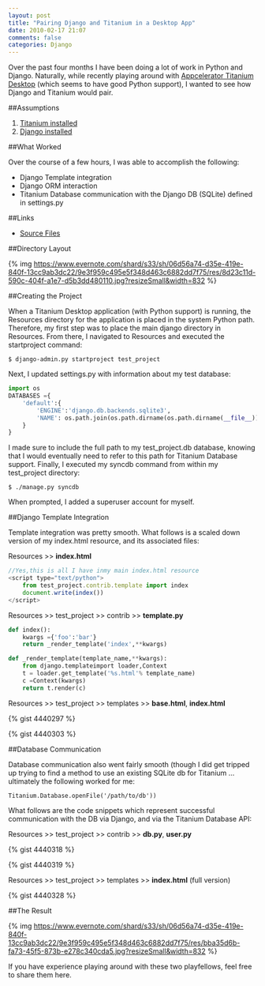 ```yaml
---
layout: post
title: "Pairing Django and Titanium in a Desktop App"
date: 2010-02-17 21:07
comments: false
categories: Django
---
```


Over the past four months I have been doing a lot of work in Python and Django. Naturally, while recently playing around with [Appcelerator Titanium Desktop](http://www.appcelerator.com/products/titanium-desktop-application-development/) (which seems to have good Python support), I wanted to see how Django and Titanium would pair.

##Assumptions

1. [Titanium installed](http://www.appcelerator.com/products/download/)
2. [Django installed](http://docs.djangoproject.com/en/dev/topics/install/)

##What Worked

Over the course of a few hours, I was able to accomplish the following:

* Django Template integration
* Django ORM interaction
* Titanium Database communication with the Django DB (SQLite) defined in settings.py

##Links

* [Source Files](/assets/leveille-django-titanium-7da2c38.tar.gz)

##Directory Layout

{% img https://www.evernote.com/shard/s33/sh/06d56a74-d35e-419e-840f-13cc9ab3dc22/9e3f959c495e5f348d463c6882dd7f75/res/8d23c11d-590c-404f-a1e7-d5b3dd480110.jpg?resizeSmall&width=832 %}

##Creating the Project

When a Titanium Desktop application (with Python support) is running, the Resources directory for the application is placed in the system Python path. Therefore, my first step was to place the main django directory in Resources. From there, I navigated to Resources and executed the startproject command:

```
$ django-admin.py startproject test_project
```

Next, I updated settings.py with information about my test database:

``` python
import os
DATABASES ={
    'default':{
        'ENGINE':'django.db.backends.sqlite3',
        'NAME': os.path.join(os.path.dirname(os.path.dirname(__file__)),'test_project.db'),
    }
}
```

I made sure to include the full path to my test_project.db database, knowing that I would eventually need to refer to this path for Titanium Database support. Finally, I executed my syncdb command from within my test_project directory:

```
$ ./manage.py syncdb
```

When prompted, I added a superuser account for myself.

##Django Template Integration

Template integration was pretty smooth. What follows is a scaled down version of my index.html resource, and its associated files:

Resources >> **index.html**

``` javascript
//Yes,this is all I have inmy main index.html resource
<script type="text/python">             
    from test_project.contrib.template import index
    document.write(index())
</script>
```

Resources >> test_project >> contrib >> **template.py**

``` python
def index():
    kwargs ={'foo':'bar'}
    return _render_template('index',**kwargs)

def _render_template(template_name,**kwargs):
    from django.templateimport loader,Context
    t = loader.get_template('%s.html'% template_name)
    c =Context(kwargs)
    return t.render(c)
```

Resources >> test_project >> templates >> **base.html**, **index.html**

{% gist 4440297 %}

{% gist 4440303 %}

##Database Communication

Database communication also went fairly smooth (though I did get tripped up trying to find a method to use an existing SQLite db for Titanium ... ultimately the following worked for me: 

```
Titanium.Database.openFile('/path/to/db'))
```

What follows are the code snippets which represent successful communication with the DB via Django, and via the Titanium Database API:

Resources >> test_project >> contrib >> **db.py**, **user.py**

{% gist 4440318 %}

{% gist 4440319 %}

Resources >> test_project >> templates >> **index.html** (full version)

{% gist 4440328 %}

##The Result

{% img https://www.evernote.com/shard/s33/sh/06d56a74-d35e-419e-840f-13cc9ab3dc22/9e3f959c495e5f348d463c6882dd7f75/res/bba35d6b-fa73-45f5-873b-e278c340cda5.jpg?resizeSmall&width=832 %}

If you have experience playing around with these two playfellows, feel free to share them here.

